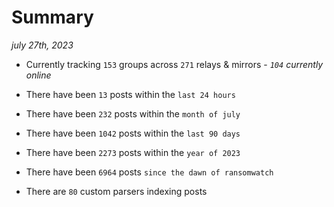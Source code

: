 
# Summary
_july 27th, 2023_

- Currently tracking `153` groups across `271` relays & mirrors - _`104` currently online_

- There have been `13` posts within the `last 24 hours`

- There have been `232` posts within the `month of july`

- There have been `1042` posts within the `last 90 days`

- There have been `2273` posts within the `year of 2023`

- There have been `6964` posts `since the dawn of ransomwatch`

- There are `80` custom parsers indexing posts
